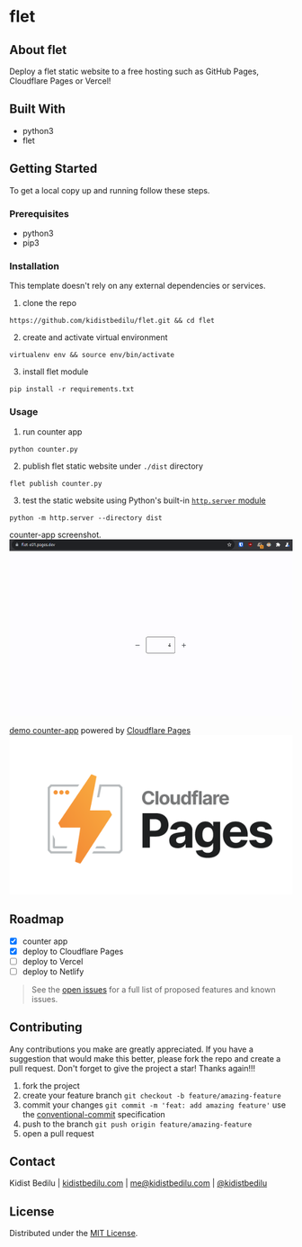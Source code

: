 # flet

## About flet

Deploy a flet static website to a free hosting such as GitHub Pages, Cloudflare Pages or Vercel!

## Built With

+ python3
+ flet

## Getting Started

To get a local copy up and running follow these steps.

### Prerequisites

+ python3
+ pip3

### Installation

This template doesn't rely on any external dependencies or services.
1. clone the repo
```shell
https://github.com/kidistbedilu/flet.git && cd flet
```
2. create and activate virtual environment
```shell
virtualenv env && source env/bin/activate
```
3. install flet module
```shell
pip install -r requirements.txt 
```

### Usage

1. run counter app
```shell
python counter.py
```
2. publish flet static website under `./dist` directory
```shell
flet publish counter.py
```
3. test the static website using Python's built-in [`http.server` module](https://docs.python.org/3/library/http.server.html)
```shell
python -m http.server --directory dist
```

counter-app screenshot.
![counter-screenshot](assets/counter-app.png)

[demo counter-app](https://flet-e01.pages.dev/) powered by [Cloudflare Pages](https://pages.cloudflare.com/) ![Cloudflare Pages logo](assets/cloudflare-pages.png) 

## Roadmap

- [x] counter app
- [x] deploy to Cloudflare Pages
- [ ] deploy to Vercel
- [ ] deploy to Netlify

> See the [open issues](https://github.com/kidistbedilu/flet/issues) for a full list of proposed features and known issues.

## Contributing

Any contributions you make are greatly appreciated. If you have a suggestion that would make this better, please fork the repo and create a pull request. Don't forget to give the project a star! Thanks again!!!

1. fork the project
2. create your feature branch `git checkout -b feature/amazing-feature`
3. commit your changes `git commit -m 'feat: add amazing feature'` use the [conventional-commit](https://www.conventionalcommits.org/en/v1.0.0/) specification
4. push to the branch `git push origin feature/amazing-feature`
5. open a pull request

## Contact

Kidist Bedilu | [kidistbedilu.com](kidistbedilu.com) | [me@kidistbedilu.com](me@kidistbedilu.com) | [@kidistbedilu](@kidistbedilu)

## License

Distributed under the [MIT License](https://opensource.org/license/mit/).
